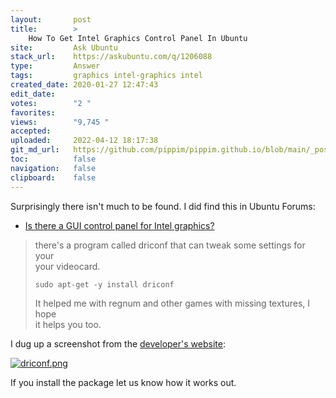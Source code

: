 ```yaml
---
layout:       post
title:        >
    How To Get Intel Graphics Control Panel In Ubuntu
site:         Ask Ubuntu
stack_url:    https://askubuntu.com/q/1206088
type:         Answer
tags:         graphics intel-graphics intel
created_date: 2020-01-27 12:47:43
edit_date:    
votes:        "2 "
favorites:    
views:        "9,745 "
accepted:     
uploaded:     2022-04-12 18:17:38
git_md_url:   https://github.com/pippim/pippim.github.io/blob/main/_posts/2020/2020-01-27-How-To-Get-Intel-Graphics-Control-Panel-In-Ubuntu.md
toc:          false
navigation:   false
clipboard:    false
---
```


Surprisingly there isn't much to be found. I did find this in Ubuntu Forums:

- [Is there a GUI control panel for Intel graphics?][1] 

> there's a program called driconf that can tweak some settings for your  
> your videocard.  
>   
>     sudo apt-get -y install driconf  
>   
> It helped me with regnum and other games with missing textures, I hope  
> it helps you too.  

I dug up a screenshot from the [developer's website][2]:

[![driconf.png][3]][3]

If you install the package let us know how it works out.


  [1]: https://ubuntuforums.org/showthread.php?t=870248
  [2]: https://dri.freedesktop.org/wiki/DriConf/
  [3]: https://i.stack.imgur.com/Z7otl.png
